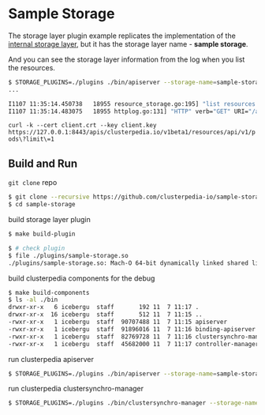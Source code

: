 # Sample Storage
The storage layer plugin example replicates the implementation of the [internal storage layer](https://github.com/clusterpedia-io/clusterpedia/tree/main/pkg/storage/internalstorage), but it has the storage layer name - **sample storage**.

And you can see the storage layer information from the log when you list the resources.
```bash
$ STORAGE_PLUGINS=./plugins ./bin/apiserver --storage-name=sample-storage --storage-config=./config.yaml <... other flags>
...

I1107 11:35:14.450738   18955 resource_storage.go:195] "list resources in the sample storage" gvr="pods"
I1107 11:35:14.483075   18955 httplog.go:131] "HTTP" verb="GET" URI="/apis/clusterpedia.io/v1beta1/resources/api/v1/pods?limit=1" latency="40.270678ms" userAgent="curl/7.64.1" audit-ID="4ed69024-1848-4aa1-9f72-a9f1d7f36e3f" srcIP="127.0.0.1:58568" resp=200
```
`curl -k --cert client.crt --key client.key https://127.0.0.1:8443/apis/clusterpedia.io/v1beta1/resources/api/v1/pods\?limit\=1`

## Build and Run
`git clone` repo
```bash
$ git clone --recursive https://github.com/clusterpedia-io/sample-storage.git
$ cd sample-storage
```

build storage layer plugin
```bash
$ make build-plugin

$ # check plugin
$ file ./plugins/sample-storage.so
./plugins/sample-storage.so: Mach-O 64-bit dynamically linked shared library x86_64
```

build clusterpedia components for the debug
```bash
$ make build-components
$ ls -al ./bin
drwxr-xr-x   6 icebergu  staff       192 11  7 11:17 .
drwxr-xr-x  16 icebergu  staff       512 11  7 11:15 ..
-rwxr-xr-x   1 icebergu  staff  90707488 11  7 11:15 apiserver
-rwxr-xr-x   1 icebergu  staff  91896016 11  7 11:16 binding-apiserver
-rwxr-xr-x   1 icebergu  staff  82769728 11  7 11:16 clustersynchro-manager
-rwxr-xr-x   1 icebergu  staff  45682000 11  7 11:17 controller-manager
```

run clusterpedia apiserver
```bash
$ STORAGE_PLUGINS=./plugins ./bin/apiserver --storage-name=sample-storage --storage-config=./config.yaml <... other flags>
```

run clusterpedia clustersynchro-manager
```bash
$ STORAGE_PLUGINS=./plugins ./bin/clustersynchro-manager --storage-name=sample-storage --storage-config=./config.yaml <... other flags>
```
